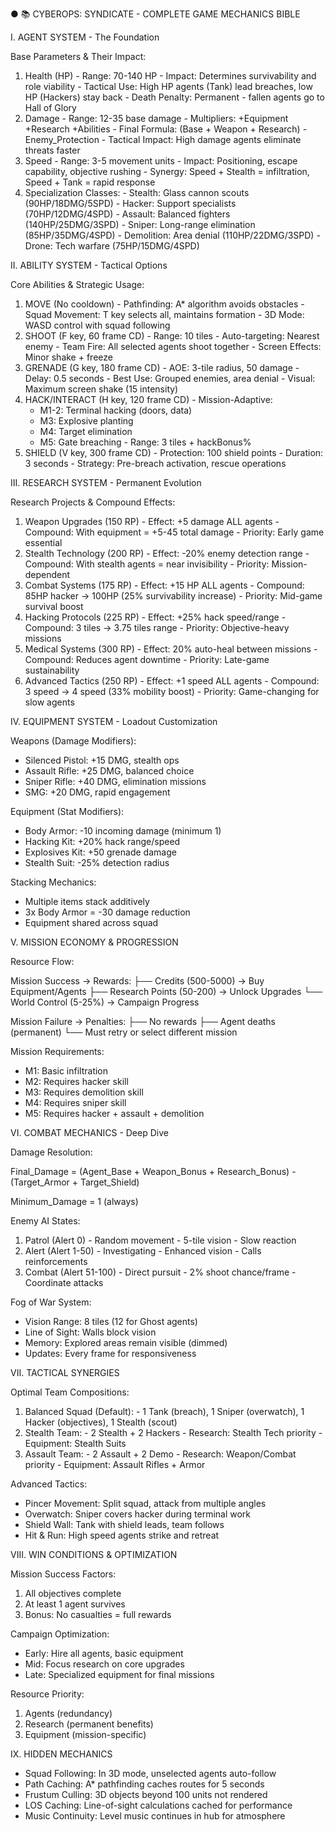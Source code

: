 ● 📚 CYBEROPS: SYNDICATE - COMPLETE GAME MECHANICS BIBLE

  I. AGENT SYSTEM - The Foundation

  Base Parameters & Their Impact:

  1. Health (HP)
    - Range: 70-140 HP
    - Impact: Determines survivability and role viability
    - Tactical Use: High HP agents (Tank) lead breaches, low HP (Hackers) stay back
    - Death Penalty: Permanent - fallen agents go to Hall of Glory
  2. Damage
    - Range: 12-35 base damage
    - Multipliers: +Equipment +Research +Abilities
    - Final Formula: (Base + Weapon + Research) - Enemy_Protection
    - Tactical Impact: High damage agents eliminate threats faster
  3. Speed
    - Range: 3-5 movement units
    - Impact: Positioning, escape capability, objective rushing
    - Synergy: Speed + Stealth = infiltration, Speed + Tank = rapid response
  4. Specialization Classes:
    - Stealth: Glass cannon scouts (90HP/18DMG/5SPD)
    - Hacker: Support specialists (70HP/12DMG/4SPD)
    - Assault: Balanced fighters (140HP/25DMG/3SPD)
    - Sniper: Long-range elimination (85HP/35DMG/4SPD)
    - Demolition: Area denial (110HP/22DMG/3SPD)
    - Drone: Tech warfare (75HP/15DMG/4SPD)

  II. ABILITY SYSTEM - Tactical Options

  Core Abilities & Strategic Usage:

  1. MOVE (No cooldown)
    - Pathfinding: A* algorithm avoids obstacles
    - Squad Movement: T key selects all, maintains formation
    - 3D Mode: WASD control with squad following
  2. SHOOT (F key, 60 frame CD)
    - Range: 10 tiles
    - Auto-targeting: Nearest enemy
    - Team Fire: All selected agents shoot together
    - Screen Effects: Minor shake + freeze
  3. GRENADE (G key, 180 frame CD)
    - AOE: 3-tile radius, 50 damage
    - Delay: 0.5 seconds
    - Best Use: Grouped enemies, area denial
    - Visual: Maximum screen shake (15 intensity)
  4. HACK/INTERACT (H key, 120 frame CD)
    - Mission-Adaptive:
        - M1-2: Terminal hacking (doors, data)
      - M3: Explosive planting
      - M4: Target elimination
      - M5: Gate breaching
    - Range: 3 tiles + hackBonus%
  5. SHIELD (V key, 300 frame CD)
    - Protection: 100 shield points
    - Duration: 3 seconds
    - Strategy: Pre-breach activation, rescue operations

  III. RESEARCH SYSTEM - Permanent Evolution

  Research Projects & Compound Effects:

  1. Weapon Upgrades (150 RP)
    - Effect: +5 damage ALL agents
    - Compound: With equipment = +5-45 total damage
    - Priority: Early game essential
  2. Stealth Technology (200 RP)
    - Effect: -20% enemy detection range
    - Compound: With stealth agents = near invisibility
    - Priority: Mission-dependent
  3. Combat Systems (175 RP)
    - Effect: +15 HP ALL agents
    - Compound: 85HP hacker → 100HP (25% survivability increase)
    - Priority: Mid-game survival boost
  4. Hacking Protocols (225 RP)
    - Effect: +25% hack speed/range
    - Compound: 3 tiles → 3.75 tiles range
    - Priority: Objective-heavy missions
  5. Medical Systems (300 RP)
    - Effect: 20% auto-heal between missions
    - Compound: Reduces agent downtime
    - Priority: Late-game sustainability
  6. Advanced Tactics (250 RP)
    - Effect: +1 speed ALL agents
    - Compound: 3 speed → 4 speed (33% mobility boost)
    - Priority: Game-changing for slow agents

  IV. EQUIPMENT SYSTEM - Loadout Customization

  Weapons (Damage Modifiers):
  - Silenced Pistol: +15 DMG, stealth ops
  - Assault Rifle: +25 DMG, balanced choice
  - Sniper Rifle: +40 DMG, elimination missions
  - SMG: +20 DMG, rapid engagement

  Equipment (Stat Modifiers):
  - Body Armor: -10 incoming damage (minimum 1)
  - Hacking Kit: +20% hack range/speed
  - Explosives Kit: +50 grenade damage
  - Stealth Suit: -25% detection radius

  Stacking Mechanics:
  - Multiple items stack additively
  - 3x Body Armor = -30 damage reduction
  - Equipment shared across squad

  V. MISSION ECONOMY & PROGRESSION

  Resource Flow:

  Mission Success → Rewards:
  ├── Credits (500-5000) → Buy Equipment/Agents
  ├── Research Points (50-200) → Unlock Upgrades
  └── World Control (5-25%) → Campaign Progress

  Mission Failure → Penalties:
  ├── No rewards
  ├── Agent deaths (permanent)
  └── Must retry or select different mission

  Mission Requirements:
  - M1: Basic infiltration
  - M2: Requires hacker skill
  - M3: Requires demolition skill
  - M4: Requires sniper skill
  - M5: Requires hacker + assault + demolition

  VI. COMBAT MECHANICS - Deep Dive

  Damage Resolution:

  Final_Damage = (Agent_Base + Weapon_Bonus + Research_Bonus)
                 - (Target_Armor + Target_Shield)

  Minimum_Damage = 1 (always)

  Enemy AI States:

  1. Patrol (Alert 0)
    - Random movement
    - 5-tile vision
    - Slow reaction
  2. Alert (Alert 1-50)
    - Investigating
    - Enhanced vision
    - Calls reinforcements
  3. Combat (Alert 51-100)
    - Direct pursuit
    - 2% shoot chance/frame
    - Coordinate attacks

  Fog of War System:
  - Vision Range: 8 tiles (12 for Ghost agents)
  - Line of Sight: Walls block vision
  - Memory: Explored areas remain visible (dimmed)
  - Updates: Every frame for responsiveness

  VII. TACTICAL SYNERGIES

  Optimal Team Compositions:

  1. Balanced Squad (Default):
    - 1 Tank (breach), 1 Sniper (overwatch), 1 Hacker (objectives), 1 Stealth (scout)
  2. Stealth Team:
    - 2 Stealth + 2 Hackers
    - Research: Stealth Tech priority
    - Equipment: Stealth Suits
  3. Assault Team:
    - 2 Assault + 2 Demo
    - Research: Weapon/Combat priority
    - Equipment: Assault Rifles + Armor

  Advanced Tactics:

  - Pincer Movement: Split squad, attack from multiple angles
  - Overwatch: Sniper covers hacker during terminal work
  - Shield Wall: Tank with shield leads, team follows
  - Hit & Run: High speed agents strike and retreat

  VIII. WIN CONDITIONS & OPTIMIZATION

  Mission Success Factors:
  1. All objectives complete
  2. At least 1 agent survives
  3. Bonus: No casualties = full rewards

  Campaign Optimization:
  - Early: Hire all agents, basic equipment
  - Mid: Focus research on core upgrades
  - Late: Specialized equipment for final missions

  Resource Priority:
  1. Agents (redundancy)
  2. Research (permanent benefits)
  3. Equipment (mission-specific)

  IX. HIDDEN MECHANICS

  - Squad Following: In 3D mode, unselected agents auto-follow
  - Path Caching: A* pathfinding caches routes for 5 seconds
  - Frustum Culling: 3D objects beyond 100 units not rendered
  - LOS Caching: Line-of-sight calculations cached for performance
  - Music Continuity: Level music continues in hub for atmosphere